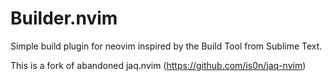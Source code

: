 # Builder.nvim
Simple build plugin for neovim inspired by the Build Tool from Sublime Text.

This is a fork of abandoned jaq.nvim (https://github.com/is0n/jaq-nvim)

